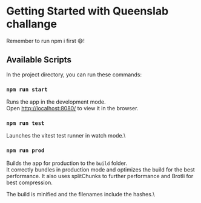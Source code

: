 # Getting Started with Queenslab challange

Remember to run npm i first 😅!

## Available Scripts

In the project directory, you can run these commands:

### `npm run start`

Runs the app in the development mode.\
Open [http://localhost:8080/](http://localhost:8080/) to view it in the browser.

### `npm run test`

Launches the vitest test runner in watch mode.\

### `npm run prod`

Builds the app for production to the `build` folder.\
It correctly bundles in production mode and optimizes the build for the best performance.
It also uses splitChunks to further performance and Brotli for best compression.

The build is minified and the filenames include the hashes.\

